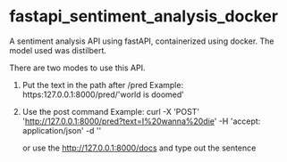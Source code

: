 # fastapi_sentiment_analysis_docker

A sentiment analysis API using fastAPI, containerized using docker. The model used was distilbert.

There are two modes to use this API.
1) Put the text in the path after /pred
   Example: https:127.0.0.1:8000/pred/'world is doomed'
 
2) Use the post command
   Example: curl -X 'POST' 'http://127.0.0.1:8000/pred?text=I%20wanna%20die' -H 'accept: application/json' -d ''
   
   or use the http://127.0.0.1:8000/docs and type out the sentence
   
   
